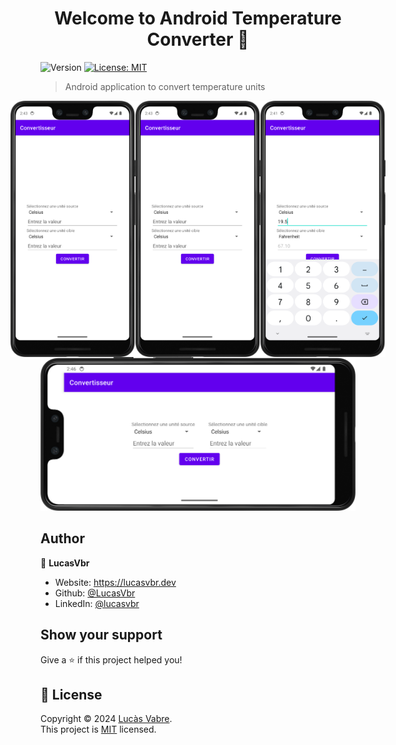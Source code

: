 <h1 align="center">Welcome to Android Temperature Converter 👋</h1>
<p>
  <img alt="Version" src="https://img.shields.io/badge/version-1.0.0-blue.svg?cacheSeconds=2592000" />
  <a href="./LICENSE" target="_blank">
    <img alt="License: MIT" src="https://img.shields.io/badge/License-MIT-yellow.svg" />
  </a>
</p>

> Android application to convert temperature units

<div style="display: flex; justify-content: center;">

  <img src="./.readme/Screenshot_20241024_144345.png" alt="App overview" width="200"/>
  <img src="./.readme/Screenshot_20241024_144345.png" alt="App inputs" width="200"/>
  <img src="./.readme/Screenshot_20241024_144207.png" alt="Units" width="200"/>

</div>

<img src="./.readme/Screenshot_20241024_144710.png" alt="Landscape view"/>

## Author

👤 **LucasVbr**

* Website: https://lucasvbr.dev
* Github: [@LucasVbr](https://github.com/LucasVbr)
* LinkedIn: [@lucasvbr](https://linkedin.com/in/lucasvbr)

## Show your support

Give a ⭐️ if this project helped you!

## 📝 License

Copyright © 2024 [Lucàs Vabre](https://github.com/LucasVbr).<br />
This project is [MIT](./LICENSE) licensed.